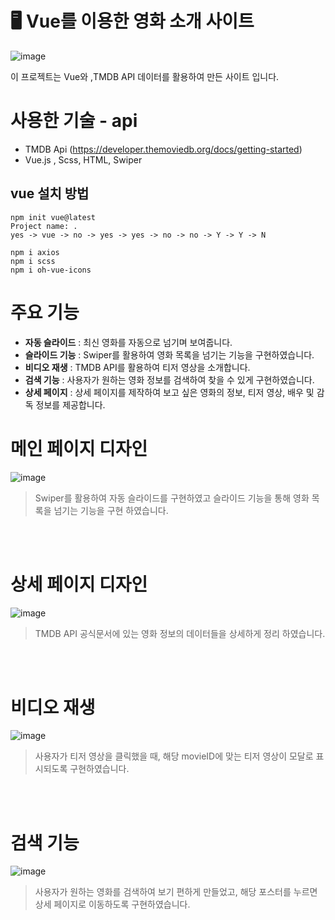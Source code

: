 # 🖥️ Vue를 이용한 영화 소개 사이트
![image](https://github.com/nicejmp1/vue-movie/assets/163364733/40c69dff-4cfd-4a24-af22-939ccd6b52bf)

이 프로젝트는 Vue와 ,TMDB API 데이터를 활용하여 만든 사이트 입니다. 

# 사용한 기술 - api 
- TMDB Api (https://developer.themoviedb.org/docs/getting-started)
- Vue.js , Scss, HTML, Swiper

## vue 설치 방법 
````
npm init vue@latest
Project name: .
yes -> vue -> no -> yes -> yes -> no -> no -> Y -> Y -> N

npm i axios 
npm i scss
npm i oh-vue-icons
````

# 주요 기능 
- **자동 슬라이드** : 최신 영화를 자동으로 넘기며 보여줍니다.
- **슬라이드 기능** : Swiper를 활용하여 영화 목록을 넘기는 기능을 구현하였습니다.
- **비디오 재생** : TMDB API를 활용하여 티저 영상을 소개합니다.
- **검색 기능** : 사용자가 원하는 영화 정보를 검색하여 찾을 수 있게 구현하였습니다.
- **상세 페이지** : 상세 페이지를 제작하여 보고 싶은 영화의 정보, 티저 영상, 배우 및 감독 정보를 제공합니다.

# 메인 페이지 디자인
![image](https://github.com/nicejmp1/vue-movie/assets/163364733/2febcf40-c5df-4f0a-9baf-fa9100979156)
> Swiper를 활용하여 자동 슬라이드를 구현하였고 슬라이드 기능을 통해 영화 목록을 넘기는 기능을 구현 하였습니다.

<br><br>

# 상세 페이지 디자인
![image](https://github.com/nicejmp1/vue-movie/assets/163364733/6137a5fa-b105-435c-8f93-2bb2934829dd)
> TMDB API 공식문서에 있는 영화 정보의 데이터들을 상세하게 정리 하였습니다.

<br><br>

# 비디오 재생
![image](https://github.com/nicejmp1/vue-movie/assets/163364733/2db290df-a79d-4a2e-bf28-a33ba45d122b)
> 사용자가 티저 영상을 클릭했을 때, 해당 movieID에 맞는 티저 영상이 모달로 표시되도록 구현하였습니다.

<br><br>

# 검색 기능
![image](https://github.com/nicejmp1/vue-movie/assets/163364733/2cb550d8-8aeb-4a62-8587-d0d7b718f4d7)
> 사용자가 원하는 영화를 검색하여 보기 편하게 만들었고, 해당 포스터를 누르면 상세 페이지로 이동하도록 구현하였습니다.

<br><br>




